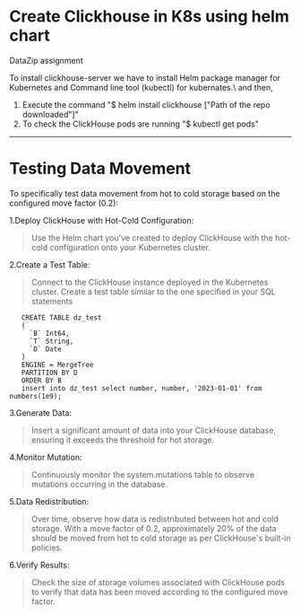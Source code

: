 # Create Clickhouse in K8s using helm chart
 DataZip assignment

To install clickhouse-server we have to install Helm package manager for Kubernetes and Command line tool (kubectl) for kubernates.\ and then,

1. Execute the command "$ helm install clickhouse ["Path of the repo downloaded"]"
2. To check the ClickHouse pods are running "$ kubectl get pods"
------------------------------------
   
# **Testing Data Movement**

To specifically test data movement from hot to cold storage based on the configured move factor (0.2):

1.Deploy ClickHouse with Hot-Cold Configuration:
>Use the Helm chart you've created to deploy ClickHouse with the hot-cold configuration onto your Kubernetes cluster.

2.Create a Test Table:
>Connect to the ClickHouse instance deployed in the Kubernetes cluster.
>Create a test table similar to the one specified in your SQL statements 

       CREATE TABLE dz_test
       (
         `B` Int64,
         `T` String,
         `D` Date
       )
       ENGINE = MergeTree
       PARTITION BY D
       ORDER BY B
       insert into dz_test select number, number, '2023-01-01' from numbers(1e9);


3.Generate Data:
> Insert a significant amount of data into your ClickHouse database, ensuring it exceeds the threshold for hot storage.

4.Monitor Mutation:
> Continuously monitor the system.mutations table to observe mutations occurring in the database.

5.Data Redistribution:
> Over time, observe how data is redistributed between hot and cold storage. With a move factor of 0.2, approximately 20% of the data should be moved from hot to cold storage as per ClickHouse's built-in policies.

6.Verify Results:
>Check the size of storage volumes associated with ClickHouse pods to verify that data has been moved according to the configured move factor.
